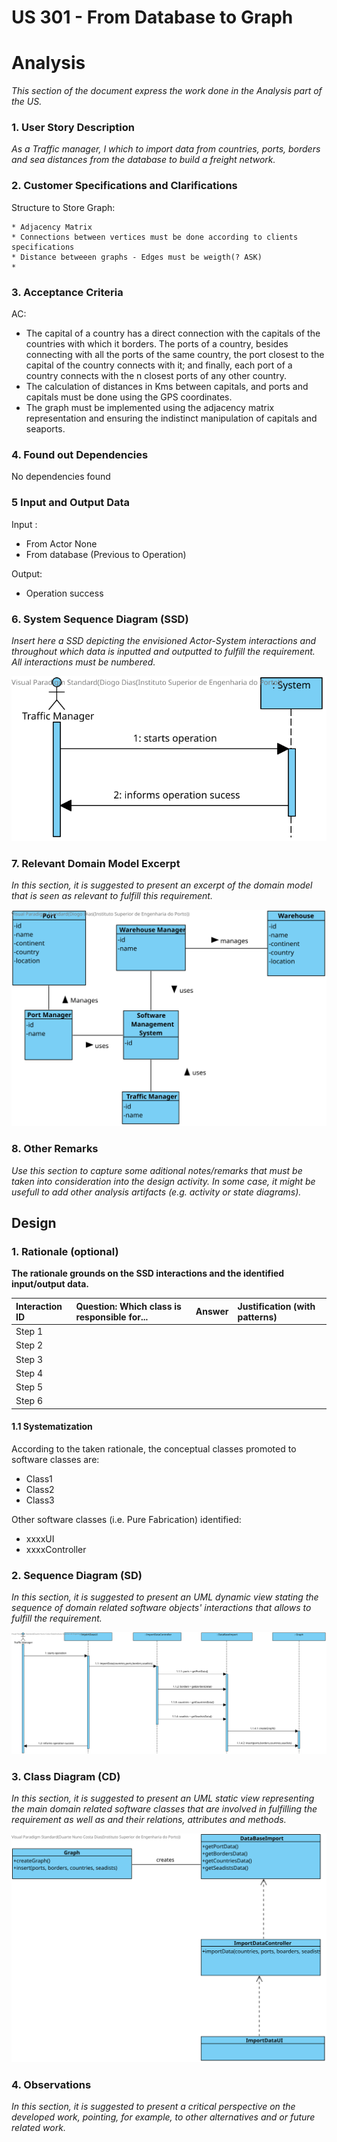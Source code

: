 # US 301 - From Database to Graph

# Analysis

*This section of the document express the work done in the Analysis part of the US.*

### 1. User Story Description

*As a Traffic manager, I which to import data from countries, ports, borders and sea distances from the database to build a freight network.*

### 2. Customer Specifications and Clarifications 

Structure to Store Graph:

    * Adjacency Matrix 
    * Connections between vertices must be done according to clients specifications
    * Distance betweeen graphs - Edges must be weigth(? ASK) 
    * 


### 3. Acceptance Criteria

AC:
* The capital of a country has a direct connection with the capitals of the countries with which it borders. The ports of a country, besides connecting with all the ports of the same country, the port closest to the capital of the country connects with it; and finally, each port of a country connects with the n closest ports of any other country.
*  The calculation of distances in Kms between capitals, and ports and capitals must be done using the GPS coordinates.
*  The graph must be implemented using the adjacency matrix representation and ensuring the indistinct manipulation of capitals and seaports.


### 4. Found out Dependencies

No dependencies found

### 5 Input and Output Data

Input :
* From Actor None
* From database (Previous to Operation)

Output:
* Operation success

### 6. System Sequence Diagram (SSD)

*Insert here a SSD depicting the envisioned Actor-System interactions and throughout which data is inputted and outputted to fulfill the requirement. All interactions must be numbered.*

![US301-SSD](US301-SSD.svg)


### 7. Relevant Domain Model Excerpt 
*In this section, it is suggested to present an excerpt of the domain model that is seen as relevant to fulfill this requirement.* 

![US301-MD](US301-MD.svg)

### 8. Other Remarks

*Use this section to capture some aditional notes/remarks that must be taken into consideration into the design activity. In some case, it might be usefull to add other analysis artifacts (e.g. activity or state diagrams).* 



## Design 

### 1. Rationale (optional)

**The rationale grounds on the SSD interactions and the identified input/output data.**

| Interaction ID | Question: Which class is responsible for... | Answer  | Justification (with patterns)  |
|:-------------  |:--------------------- |:------------|:---------------------------- |
| Step 1  		 |							 |             |                              |
| Step 2  		 |							 |             |                              |
| Step 3  		 |							 |             |                              |
| Step 4  		 |							 |             |                              |
| Step 5  		 |							 |             |                              |
| Step 6  		 |							 |             |                              |              

#### 1.1 Systematization 

According to the taken rationale, the conceptual classes promoted to software classes are: 

 * Class1
 * Class2
 * Class3

Other software classes (i.e. Pure Fabrication) identified: 
 * xxxxUI  
 * xxxxController

### 2. Sequence Diagram (SD)

*In this section, it is suggested to present an UML dynamic view stating the sequence of domain related software objects' interactions that allows to fulfill the requirement.* 

![US301-SD](US301-SD.svg)

### 3. Class Diagram (CD)

*In this section, it is suggested to present an UML static view representing the main domain related software classes that are involved in fulfilling the requirement as well as and their relations, attributes and methods.*

![US301-CD](US301-CD.svg)

### 4. Observations

*In this section, it is suggested to present a critical perspective on the developed work, pointing, for example, to other alternatives and or future related work.*





